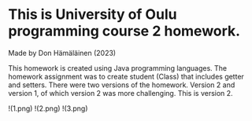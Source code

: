 # This is University of Oulu programming course 2 homework.
Made by Don Hämäläinen (2023)

This homework is created using Java programming languages. The homework assignment was to create student (Class) that includes getter and setters. There were two versions of the homework. Version 2 and version 1, of which version 2 was more challenging. This is version 2.

!(1.png)
!(2.png)
!(3.png)

